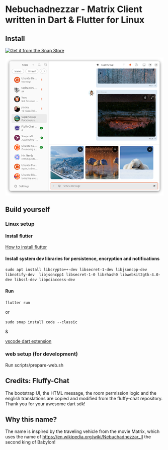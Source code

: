 # Nebuchadnezzar - Matrix Client written in Dart & Flutter for Linux

## Install

[![Get it from the Snap Store](https://snapcraft.io/en/dark/install.svg)](https://snapcraft.io/nebuchadnezzar)

![light](.github/images/light.png)

## Build yourself

### Linux setup

#### Install flutter

[How to install flutter](https://docs.flutter.dev/get-started/install)

#### Install system dev libraries for persistence, encryption and notifications

```
sudo apt install libcrypto++-dev libsecret-1-dev libjsoncpp-dev libnotify-dev  libjsoncpp1 libsecret-1-0 librhash0 libwebkit2gtk-4.0-dev libssl-dev libpciaccess-dev
```

#### Run

`flutter run`

or

`sudo snap install code --classic`

&

[vscode dart extension](https://marketplace.visualstudio.com/items?itemName=Dart-Code.dart-code)


### web setup (for development)

Run scripts/prepare-web.sh


## Credits: Fluffy-Chat

The bootstrap UI, the HTML message, the room permission logic and the english translations are copied and modified from the fluffy-chat repository.
Thank you for your awesome dart sdk!

## Why this name?

The name is inspired by the traveling vehicle from the movie Matrix, which uses the name of https://en.wikipedia.org/wiki/Nebuchadnezzar_II the second king of Babylon!
